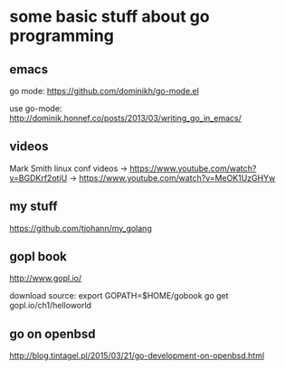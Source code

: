 some basic stuff about go programming
=====================================

emacs
-----
go mode:
https://github.com/dominikh/go-mode.el

use go-mode:
http://dominik.honnef.co/posts/2013/03/writing_go_in_emacs/


videos
------
Mark Smith linux conf videos
-> https://www.youtube.com/watch?v=BGDKrf2otjU
-> https://www.youtube.com/watch?v=MeOK1UzGHYw


my stuff
--------
https://github.com/tjohann/my_golang


gopl book
---------
http://www.gopl.io/

download source:
export GOPATH=$HOME/gobook
go get gopl.io/ch1/helloworld


go on openbsd
-------------
http://blog.tintagel.pl/2015/03/21/go-development-on-openbsd.html
